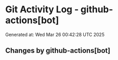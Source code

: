 # Git Activity Log - github-actions[bot]
Generated at: Wed Mar 26 00:42:28 UTC 2025
## Changes by github-actions[bot]
```diff
```

